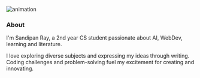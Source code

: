 ![animation](https://rayypan.github.io/rayypan/res/31548-robot-says-hello.gif?raw=)

### About

I'm Sandipan Ray, a 2nd year CS student passionate about AI, WebDev, learning and literature. 

I love exploring diverse subjects and expressing my ideas through writing. Coding challenges and problem-solving fuel my excitement for creating and innovating.

<!--
**rayypan/rayypan** is a ✨ _special_ ✨ repository because its `README.md` (this file) appears on your GitHub profile.

Here are some ideas to get you started:

- 🔭 I’m currently working on ...
- 🌱 I’m currently learning ...
- 👯 I’m looking to collaborate on ...
- 🤔 I’m looking for help with ...
- 💬 Ask me about ...
- 📫 How to reach me: ...
- 😄 Pronouns: ...
- ⚡ Fun fact: ...
-->

